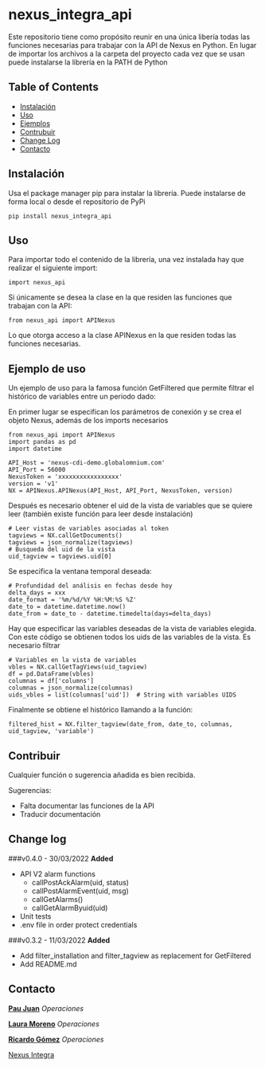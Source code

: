 # nexus_integra_api
Este repositorio tiene como propósito reunir en una única libería todas las funciones necesarias para trabajar con la API de Nexus en Python.
En lugar de importar los archivos a la carpeta del proyecto cada vez que se usan puede instalarse la librería en la PATH de Python 

## Table of Contents

* [Instalación](#chapter1)
* [Uso](#chapter2)
* [Ejemplos](#chapter3)
* [Contrubuir](#chapter4)
* [Change Log](#chapter5)
* [Contacto](#chapter6)

## Instalación <a class="anchor" id="chapter1"></a>

Usa el package manager pip para instalar la librería. Puede instalarse de forma local o desde el repositorio de PyPi

```
pip install nexus_integra_api
```

## Uso <a class="anchor" id="chapter2"></a>
Para importar todo el contenido de la librería, una vez instalada hay que realizar el siguiente import:

    import nexus_api
Si únicamente se desea la clase en la que residen las funciones que trabajan con la API:

    from nexus_api import APINexus
Lo que otorga acceso a la clase APINexus en la que residen todas las funciones necesarias.

## Ejemplo de uso <a class="anchor" id="chapter3"></a>
Un ejemplo de uso para la famosa función GetFiltered que permite filtrar el histórico de variables entre un periodo dado:

En primer lugar se especifican los parámetros de conexión y se crea el objeto Nexus, además de los imports necesarios
```
from nexus_api import APINexus
import pandas as pd
import datetime

API_Host = 'nexus-cdi-demo.globalomnium.com'  
API_Port = 56000 
NexusToken = 'xxxxxxxxxxxxxxxxx' 
version = 'v1'
NX = APINexus.APINexus(API_Host, API_Port, NexusToken, version)
```
Después es necesario obtener el uid de la vista de variables que se quiere leer (también existe función para leer desde instalación)
```
# Leer vistas de variables asociadas al token  
tagviews = NX.callGetDocuments()  
tagviews = json_normalize(tagviews)  
# Busqueda del uid de la vista
uid_tagview = tagviews.uid[0]
```
Se especifica la ventana temporal deseada:
```
# Profundidad del análisis en fechas desde hoy  
delta_days = xxx  
date_format = '%m/%d/%Y %H:%M:%S %Z'  
date_to = datetime.datetime.now()  
date_from = date_to - datetime.timedelta(days=delta_days)
```
Hay que especificar las variables deseadas de la vista de variables elegida. Con este código se obtienen todos los uids de las variables de la vista. Es necesario filtrar 
```
# Variables en la vista de variables  
vbles = NX.callGetTagViews(uid_tagview)  
df = pd.DataFrame(vbles)  
columnas = df['columns']  
columnas = json_normalize(columnas)  
uids_vbles = list(columnas['uid'])  # String with variables UIDS
```
Finalmente se obtiene el histórico llamando a la función:
```
filtered_hist = NX.filter_tagview(date_from, date_to, columnas, uid_tagview, 'variable')
```


## Contribuir <a class="anchor" id="chapter4"></a>

Cualquier función o sugerencia añadida es bien recibida.

Sugerencias:

- Falta documentar las funciones de la API
- Traducir documentación

## Change log <a class="anchor" id="chapter5"></a>

###v0.4.0 - 30/03/2022
**Added**
- API V2 alarm functions
  * callPostAckAlarm(uid, status)
  * callPostAlarmEvent(uid, msg)
  * callGetAlarms()
  * callGetAlarmByuid(uid)
- Unit tests
- .env file in order protect credentials

###v0.3.2 - 11/03/2022
**Added**
- Add filter_installation and filter_tagview as replacement for GetFiltered
- Add README.md

## Contacto <a class="anchor" id="chapter6"></a>
[**Pau Juan**](mailto:pau.juan@nexusintegra.io)
*Operaciones*


[**Laura Moreno**](mailto:laura.moreno@nexusintegra.io)
*Operaciones*


[**Ricardo Gómez**](mailto:ricardo.gomez.aldaravi@nexusintegra.io)
*Operaciones*

[Nexus Integra](https://nexusintegra.io/)